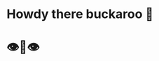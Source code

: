 # Howdy there buckaroo 🐸
# 👁👅👁

<!---
remillardjayden/remillardjayden is a ✨ special ✨ repository because its `README.md` (this file) appears on your GitHub profile.
You can click the Preview link to take a look at your changes.
--->
